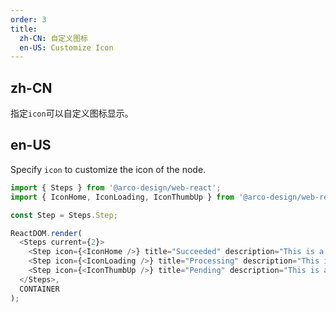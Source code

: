 ```yaml
---
order: 3
title: 
  zh-CN: 自定义图标
  en-US: Customize Icon
---
```


## zh-CN

指定`icon`可以自定义图标显示。

## en-US

Specify `icon` to customize the icon of the node.

```js
import { Steps } from '@arco-design/web-react';
import { IconHome, IconLoading, IconThumbUp } from '@arco-design/web-react/icon';

const Step = Steps.Step;

ReactDOM.render(
  <Steps current={2}>
    <Step icon={<IconHome />} title="Succeeded" description="This is a description" />
    <Step icon={<IconLoading />} title="Processing" description="This is a description" />
    <Step icon={<IconThumbUp />} title="Pending" description="This is a description" />
  </Steps>,
  CONTAINER
);
```
